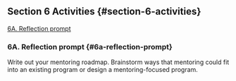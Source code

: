 ## Section 6 Activities {#section-6-activities}

[6A. Reflection prompt](#6a-reflection-prompt)

### 6A. Reflection prompt {#6a-reflection-prompt}

Write out your mentoring roadmap. Brainstorm ways that mentoring could fit into an existing program or design a mentoring-focused program.